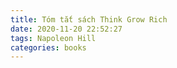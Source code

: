 ```yaml
---
title: Tóm tắt sách Think Grow Rich
date: 2020-11-20 22:52:27
tags: Napoleon Hill
categories: books
---
```




